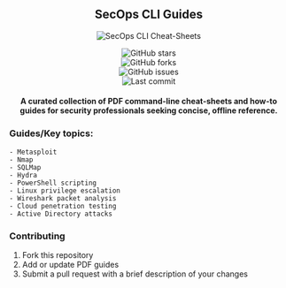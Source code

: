 <div align="center">

## SecOps CLI Guides

![SecOps CLI Cheat-Sheets]()

![GitHub stars](https://img.shields.io/github/stars/zebbern/SecOps-CLI-Guides)  
![GitHub forks](https://img.shields.io/github/forks/zebbern/SecOps-CLI-Guides)  
![GitHub issues](https://img.shields.io/github/issues/zebbern/SecOps-CLI-Guides)  
![Last commit](https://img.shields.io/github/last-commit/zebbern/SecOps-CLI-Guides)

#### A curated collection of PDF command-line cheat-sheets and how-to guides for security professionals seeking concise, offline reference.

</div>

### Guides/Key topics:
```
- Metasploit  
- Nmap  
- SQLMap  
- Hydra  
- PowerShell scripting  
- Linux privilege escalation  
- Wireshark packet analysis  
- Cloud penetration testing  
- Active Directory attacks
```

### Contributing

1. Fork this repository  
2. Add or update PDF guides  
3. Submit a pull request with a brief description of your changes  